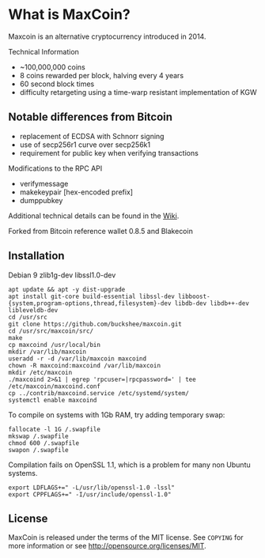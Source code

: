 What is MaxCoin?
==============

Maxcoin is an alternative cryptocurrency introduced in 2014.

Technical Information

+ ~100,000,000 coins
+ 8 coins rewarded per block, halving every 4 years
+ 60 second block times
+ difficulty retargeting using a time-warp resistant implementation of KGW

Notable differences from Bitcoin
-----------------------------

+ replacement of ECDSA with Schnorr signing
+ use of secp256r1 curve over secp256k1
+ requirement for public key when verifying transactions

Modifications to the RPC API
+ verifymessage <publickey> <signature> <message>
+ makekeypair [hex-encoded prefix]
+ dumppubkey <maxcoinaddress>

Additional technical details can be found in the [Wiki](https://github.com/Max-Coin/maxcoin/wiki/_pages).

Forked from Bitcoin reference wallet 0.8.5 and Blakecoin

Installation
-----

Debian 9 zlib1g-dev libssl1.0-dev

```
apt update && apt -y dist-upgrade
apt install git-core build-essential libssl-dev libboost-{system,program-options,thread,filesystem}-dev libdb-dev libdb++-dev  libleveldb-dev
cd /usr/src
git clone https://github.com/buckshee/maxcoin.git
cd /usr/src/maxcoin/src/
make
cp maxcoind /usr/local/bin
mkdir /var/lib/maxcoin
useradd -r -d /var/lib/maxcoin maxcoind
chown -R maxcoind:maxcoind /var/lib/maxcoin
mkdir /etc/maxcoin
./maxcoind 2>&1 | egrep 'rpcuser=|rpcpassword=' | tee /etc/maxcoin/maxcoind.conf
cp ../contrib/maxcoind.service /etc/systemd/system/
systemctl enable maxcoind
```

To compile on systems with 1Gb RAM, try adding temporary swap:

```
fallocate -l 1G /.swapfile
mkswap /.swapfile
chmod 600 /.swapfile
swapon /.swapfile
```

Compilation fails on OpenSSL 1.1, which is a problem for many non Ubuntu systems.

```
export LDFLAGS+=" -L/usr/lib/openssl-1.0 -lssl"
export CPPFLAGS+=" -I/usr/include/openssl-1.0"
```

License
------

MaxCoin is released under the terms of the MIT license. See `COPYING` for more
information or see http://opensource.org/licenses/MIT.
